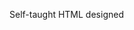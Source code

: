 Self-taught HTML designed
              
 
 
 
      
 
 
                                                                               